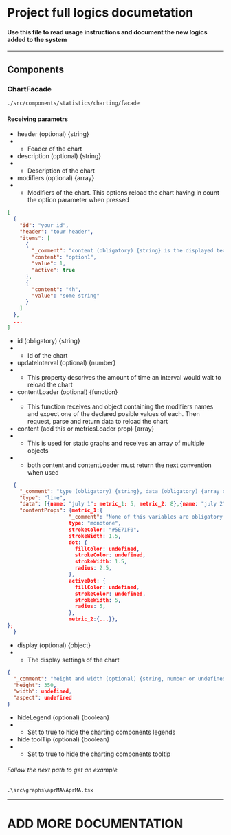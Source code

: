 # Project full logics documetation

#### Use this file to read usage instructions and document the new logics added to the system

---

## Components

### ChartFacade

```sh
./src/components/statistics/charting/facade
```

#### Receiving parametrs

- header (optional) {string}
- - Feader of the chart
- description (optional) {string}
- - Description of the chart
- modifiers (optional) {array}
- - Modifiers of the chart. This options reload the chart having in count the option parameter when pressed

```json
[
  {
    "id": "your id",
    "header": "tour header",
    "items": [
      {
        "_comment": "content (obligatory) {string} is the displayed text, value (obligatory) {any} the value it represents and active (optional) {boolean} if is the current selected option",
        "content": "option1",
        "value": 1,
        "active": true
      },
      {
        "content": "4h",
        "value": "some string"
      }
    ]
  },
  ...
]
```

- id (obligatory) {string}
- - Id of the chart
- updateInterval (optional) {number}
- - This property descrives the amount of time an interval would wait to reload the chart
- contentLoader (optional) {function}
- - This function receives and object containing the modifiers names and expect one of the declared posible values of each. Then request, parse and return data to reload the chart
- content (add this or metricsLoader prop) {array}
- - This is used for static graphs and receives an array of multiple objects
- - both content and contentLoader must return the next convention when used

```json
  {
    "_comment": "type (obligatory) {string}, data (obligatory) {array of objecst}, content (optional) {object of multiple objects}. Content must has a key value pair for every plotting element where the key is the plotting element key and the value an object of it´s properties",
    "type": "line",
    "data": [{name: "july 1": metric_1: 5, metric_2: 8},{name: "july 2": metric_1: 12, metric_2: 4}, ...],
    "contentProps": {metric_1:{
                    "_comment": "None of this variables are obligatory. consult rechart line graph properties to get more information",
                    type: "monotone",
                    strokeColor: "#5E71F0",
                    strokeWidth: 1.5,
                    dot: {
                      fillColor: undefined,
                      strokeColor: undefined,
                      strokeWidth: 1.5,
                      radius: 2.5,
                    },
                    activeDot: {
                      fillColor: undefined,
                      strokeColor: undefined,
                      strokeWidth: 5,
                      radius: 5,
                    },
                    metric_2:{...}},
};
  }
```

- display (optional) {object}
- - The display settings of the chart

```json
{
  "_comment": "height and width (optional) {string, number or undefined} represents the height and width of the chart in px, %, etc. aspect (optional) {number} displays the chart on a ratio. At least one of the must be declared but not aspect if one of the other are declared",
  "height": 350,
  "width": undefined,
  "aspect": undefined
}
```
- hideLegend (optional) {boolean}
- - Set to true to hide the charting components legends
- hide toolTip (optional) {boolean}
- - Set to true to hide the charting components tooltip

###### Follow the next path to get an example

```ssh
.\src\graphs\aprMA\AprMA.tsx
```

---

# ADD MORE DOCUMENTATION
